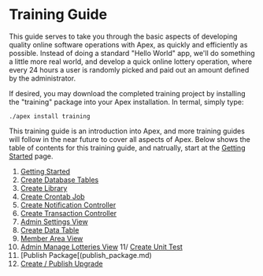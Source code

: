 
# Training Guide

This guide serves to take you through the basic aspects of developing quality online software operations with Apex,
as quickly and efficiently as possible.  Instead of doing a standard "Hello World" app, we'll do something a
little more real world, and develop a quick online lottery operation, where every 24 hours a user is randomly picked and paid out 
an amount defined by the administrator.

If desired, you may download the completed training project by installing the "training" package into your Apex installation.  In termal, simply type:

`./apex install training`

This training guide is an introduction into Apex, and more training guides will follow in the 
near future to cover all aspects of Apex.  Below shows the table of contents for this training guide, and natrually, start at the [Getting
Started](getting_started.md) page.

1. [Getting Started](getting_started.md)
2. [Create Database Tables](create_database.md)
3. [Create Library](library.md)
4. [Create Crontab Job](crontab.md)
5. [Create Notification Controller](notification_controller.md)
6. [Create Transaction Controller](transaction_controller.md)
7. [Admin Settings View](admin_settings_view.md)
8. [Create Data Table](data_table.md)
9. [Member Area View](member_area_view.md)
10. [Admin Manage Lotteries View](admin_manage_lotteries_view.md)
11/ [Create Unit Test](unit_test.md)
12. [Publish Package[(publish_package.md)
13. [Create / Publish Upgrade](upgrades.md)



